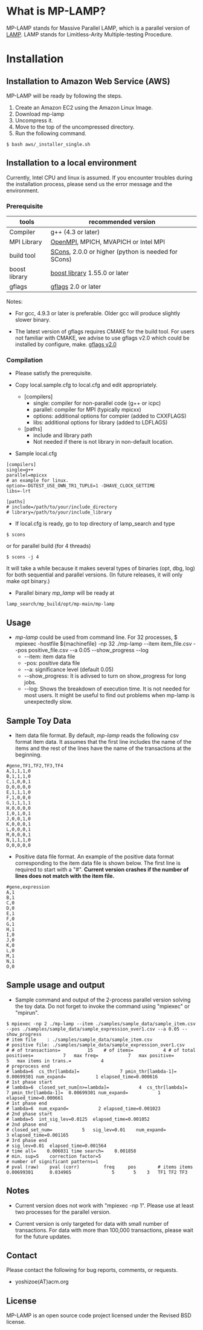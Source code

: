 # What is MP-LAMP?

MP-LAMP stands for Massive Parallel LAMP,
which is a parallel version of
[LAMP](http://a-terada.github.io/lamp/).
LAMP stands for Limitless-Arity Multiple-testing Procedure.


# Installation

## Installation to Amazon Web Service (AWS)

MP-LAMP will be ready by following the steps.

1. Create an Amazon EC2 using the Amazon Linux Image.
2. Download mp-lamp
3. Uncompress it.
4. Move to the top of the uncompressed directory.
5. Run the following command.

```text
$ bash aws/_installer_single.sh
```

## Installation to a local environment

Currently, Intel CPU and linux is assumed.
If you encounter troubles during the installation process,
please send us the error message and the environment.

### Prerequisite

| tools      | recommended version |
|------------|--------------------|
|Compiler    | g++ (4.3 or later) |
|MPI Library | [OpenMPI](https://www.open-mpi.org/), MPICH, MVAPICH or Intel MPI |
|build tool  | [SCons](http://scons.org/), 2.0.0 or higher (python is needed for SCons) |
|boost library | [boost library](http://www.boost.org/) 1.55.0 or later |
|gflags      | [gflags](http://gflags.github.io/gflags/) 2.0 or later |

Notes:
* For gcc, 4.9.3 or later is preferable.
Older gcc will produce slightly slower binary.

* The latest version of gflags requires CMAKE for the build tool.
For users not familiar with CMAKE,
we advise to use gflags v2.0 which could be installed by configure, make.
[gflags v2.0](https://github.com/gflags/gflags/archive/v2.0.tar.gz)

### Compilation

* Please satisfy the prerequisite.

* Copy local.sample.cfg to local.cfg and edit appropriately.
  * [compilers]
	* single: compiler for non-parallel code (g++ or icpc)
	* parallel: compiler for MPI (typically mpicxx)
	* options: additional options for compier (added to CXXFLAGS)
	* libs: additional options for library (added to LDFLAGS)
  * [paths]
	* include and library path
	* Not needed if there is not library in non-default location.

* Sample local.cfg

```text
[compilers]
single=g++
parallel=mpicxx
# an example for linux.
option=-DGTEST_USE_OWN_TR1_TUPLE=1 -DHAVE_CLOCK_GETTIME
libs=-lrt

[paths]
# include=/path/to/your/include_directory
# library=/path/to/your/include_library
```

* If local.cfg is ready, go to top directory of lamp_search and type

```text
$ scons
```

or for parallel build (for 4 threads)

```text
$ scons -j 4
```

It will take a while because it makes several types of binaries (opt, dbg, log)
for both sequential and parallel versions.
(In future releases, it will only make opt binary.)

* Parallel binary *mp_lamp* will be ready at

```text
lamp_search/mp_build/opt/mp-main/mp-lamp
```
	
## Usage

* *mp-lamp* could be used from command line.
For 32 processes,
$ mpiexec -hostfile ${machinefile} -np 32 ./mp-lamp --item item_file.csv --pos positive_file.csv --a 0.05 --show_progress --log
	* --item: item data file
	* -pos: positive data file
	* --a: significance level (default 0.05)
	* --show_progress:
	    It is adivsed to turn on show_progress for long jobs.
	* --log: Shows the breakdown of execution time. It is not needed for most users.
		It might be useful to find out problems when mp-lamp is unexpectedly slow.

## Sample Toy Data

* Item data file format.
By default, *mp-lamp* reads the following csv format item data.
It assumes that the first line includes the name of the items
and the rest of the lines have the name of the transactions at the beginning.

```text
#gene,TF1,TF2,TF3,TF4
A,1,1,1,0
B,1,1,1,0
C,1,0,0,1
D,0,0,0,0
E,1,1,1,0
F,1,0,0,0
G,1,1,1,1
H,0,0,0,0
I,0,1,0,1
J,0,0,1,0
K,0,0,0,1
L,0,0,0,1
M,0,0,0,1
N,1,1,1,0
O,0,0,0,0
```

* Positive data file format.
An example of the positive data format corresponding to the item data file
is shown below.
The first line is required to start with a "\#".
**Current version crashes if the number of lines does not match with the item file.**

```text
#gene,expression
A,1
B,1
C,0
D,0
E,1
F,0
G,1
H,1
I,0
J,0
K,0
L,0
M,1
N,1
O,0
```

## Sample usage and output

* Sample command and output of the 2-process parallel version solving the toy
  data. Do not forget to invoke the command using "mpiexec" or "mpirun".

```text
$ mpiexec -np 2 ./mp-lamp --item ./samples/sample_data/sample_item.csv --pos ./samples/sample_data/sample_expression_over1.csv --a 0.05 --show_progress
# item file    : ./samples/sample_data/sample_item.csv
# positive file: ./samples/sample_data/sample_expression_over1.csv
# # of transactions=          15	# of items=           4	# of total positives=           7	max freq=           7	max positive=           5	max items in trans.=           4
# preprocess end
# lambda=6	cs_thr[lambda]=               7	pmin_thr[lambda-1]=  0.00699301	num_expand=           1	elapsed_time=0.000616
# 1st phase start
# lambda=6	closed_set_num[n>=lambda]=           4	cs_thr[lambda]=               7	pmin_thr[lambda-1]=  0.00699301	num_expand=           1	elapsed_time=0.000661
# 1st phase end
# lambda=6	num_expand=           2	elapsed_time=0.001023
# 2nd phase start
# lambda=5	int_sig_lev=0.0125	elapsed_time=0.001052
# 2nd phase end
# closed_set_num=           5	sig_lev=0.01	num_expand=           3	elapsed_time=0.001165
# 3rd phase end
# sig_lev=0.01	elapsed_time=0.001564
# time all=    0.006031	time search=    0.001858
# min. sup=5	correction factor=5
# number of significant patterns=1
# pval (raw)    pval (corr)         freq     pos        # items items
0.00699301      0.034965               5       5	3	TF1	TF2	TF3
```

## Notes

* Current version does not work with "mpiexec -np 1".
  Please use at least two processes for the parallel version.

* Current version is only targeted for data with small number of transactions.
  For data with more than 100,000 transactions, please wait for the future updates.

## Contact

Please contact the following for bug reports, comments, or requests.

* yoshizoe(AT)acm.org

## License

MP-LAMP is an open source code project licensed under the Revised BSD license.

